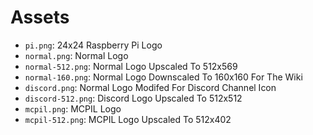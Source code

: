 # Assets
- ``pi.png``: 24x24 Raspberry Pi Logo
- ``normal.png``: Normal Logo
- ``normal-512.png``: Normal Logo Upscaled To 512x569
- ``normal-160.png``: Normal Logo Downscaled To 160x160 For The Wiki
- ``discord.png``: Normal Logo Modifed For Discord Channel Icon
- ``discord-512.png``: Discord Logo Upscaled To 512x512
- ``mcpil.png``: MCPIL Logo
- ``mcpil-512.png``: MCPIL Logo Upscaled To 512x402
